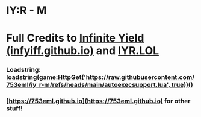 # IY:R - M

# Full Credits to [Infinite Yield (infyiff.github.io)](https://infyiff.github.io) and [IYR.LOL](https://iyr.lol)

### Loadstring: [loadstring(game:HttpGet('https://raw.githubusercontent.com/753eml/iy_r-m/refs/heads/main/autoexecsupport.lua', true))()](https://raw.githubusercontent.com/753eml/iy_r-m/refs/heads/main/autoexecsupport.lua)

### [https://753eml.github.io](https://753eml.github.io) for other stuff!
